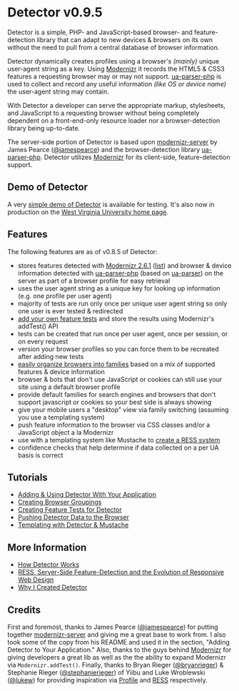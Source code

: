 # Detector v0.9.5 #

Detector is a simple, PHP- and JavaScript-based browser- and feature-detection library that can adapt to new devices & browsers on its own without the need to pull from a central database of browser information.
    
Detector dynamically creates profiles using a browser's _(mainly)_ unique user-agent string as a key. Using [Modernizr](http://modernizr.com/) it records the HTML5 & CSS3 features a requesting browser may or may not support. [ua-parser-php](https://github.com/tobie/ua-parser/tree/master/php) is used to collect and record any useful information _(like OS or device name)_ the user-agent string may contain. 

With Detector a developer can serve the appropriate markup, stylesheets, and JavaScript to a requesting browser without being completely dependent on a front-end-only resource loader nor a browser-detection library being up-to-date.

The server-side portion of Detector is based upon [modernizr-server](https://github.com/jamesgpearce/modernizr-server) by James Pearce ([@jamespearce](http://twitter.com/#!/jamespearce)) and the browser-detection library [ua-parser-php](https://github.com/tobie/ua-parser/tree/master/php). Detector utilizes [Modernizr](http://www.modernizr.com/) for its client-side, feature-detection support.

## Demo of Detector ##

A very [simple demo of Detector](http://detector.dmolsen.com/) is available for testing. It's also now in production on the [West Virginia University home page](http://www.wvu.edu/).

## Features ##

The following features are as of v0.8.5 of Detector:

* stores features detected with [Modernizr 2.6.1](http://www.modernizr.com/) ([list](http://detector.dmolsen.com/demo/modernizr-listing/)) and browser & device information detected with [ua-parser-php](https://github.com/tobie/ua-parser/tree/master/php) (based on [ua-parser](http://code.google.com/p/ua-parser/)) on the server as part of a browser profile for easy retrieval
* uses the user agent string as a unique key for looking up information (e.g. one profile per user agent)
* majority of tests are run only once per unique user agent string so only one user is ever tested & redirected
* [add your own feature tests](https://github.com/dmolsen/Detector/wiki/Detector-Test-Tutorial) and store the results using Modernizr's addTest() API
* tests can be created that run once per user agent, once per session, or on every request
* version your browser profiles so you can force them to be recreated after adding new tests
* [easily organize browsers into families](https://github.com/dmolsen/Detector/wiki/Detector-Family-Tutorial) based on a mix of supported features & device information
* browser & bots that don't use JavaScript or cookies can still use your site using a default browser profile
* provide default families for search engines and browsers that don't support javascript or cookies so your best side is always showing
* give your mobile users a "desktop" view via family switching (assuming you use a templating system)
* push feature information to the browser via CSS classes and/or a JavaScript object a la Modernizr
* use with a templating system like Mustache to [create a RESS system](https://github.com/dmolsen/Detector/wiki/Templating-with-Detector-&-Mustache-Tutorial)
* confidence checks that help determine if data collected on a per UA basis is correct

## Tutorials ##

* [Adding & Using Detector With Your Application](https://github.com/dmolsen/Detector/wiki/Adding-&-Using-Detector-With-Your-Application)
* [Creating Browser Groupings](https://github.com/dmolsen/Detector/wiki/Detector-Family-Tutorial)
* [Creating Feature Tests for Detector](https://github.com/dmolsen/Detector/wiki/Detector-Test-Tutorial)
* [Pushing Detector Data to the Browser](https://github.com/dmolsen/Detector/wiki/Pushing-Detector-Data-to-the-Browser-Tutorial)
* [Templating with Detector & Mustache](https://github.com/dmolsen/Detector/wiki/Templating-with-Detector-&-Mustache-Tutorial)

## More Information ##

* [How Detector Works](https://github.com/dmolsen/Detector/wiki/How-Detector-Works)
* [RESS, Server-Side Feature-Detection and the Evolution of Responsive Web Design](http://www.dmolsen.com/mobile-in-higher-ed/2012/02/21/ress-and-the-evolution-of-responsive-web-design/)
* [Why I Created Detector](http://www.dmolsen.com/mobile-in-higher-ed/2012/01/18/introducing-detector-combining-browser-feature-detection-for-your-web-app/)

## Credits ##

First and foremost, thanks to James Pearce ([@jamespearce](http://twitter.com/jamespearce)) for putting together [modernizr-server](https://github.com/jamesgpearce/modernizr-server) and giving me a great base to work from. I also took some of the copy from his README and used it in the section, "Adding Detector to Your Application."  Also, thanks to the guys behind [Modernizr](http://www.modernizr.com/) for giving developers a great lib as well as the the ability to expand Modernizr via `Modernizr.addTest()`. Finally, thanks to Bryan Rieger ([@bryanrieger](http://twitter.com/bryanrieger)) & Stephanie Rieger ([@stephanierieger](http://twitter.com/stephanierieger)) of Yiibu and Luke Wroblewski ([@lukew](http://twitter.com/lukew)) for providing inspiration via [Profile](https://github.com/yiibu/profile) and [RESS](http://www.lukew.com/ff/entry.asp?1392) respectively.